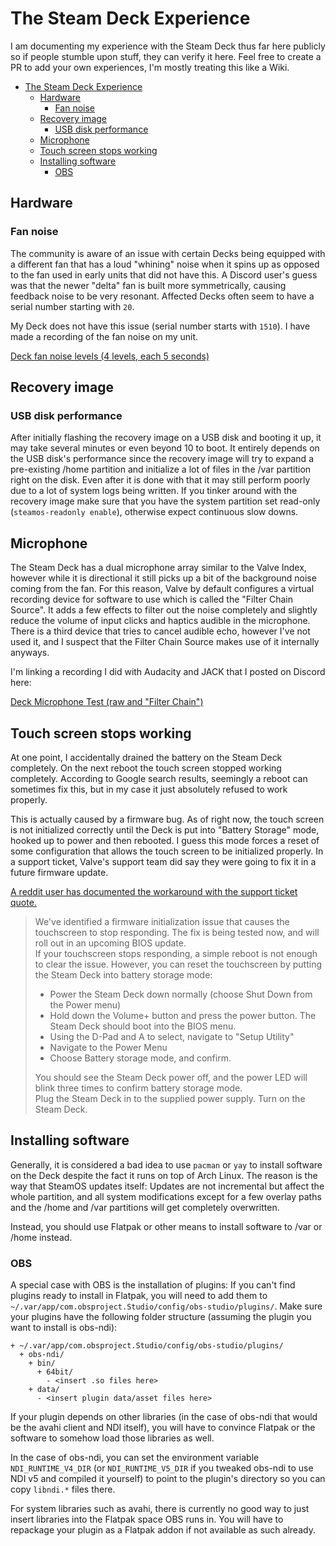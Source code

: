 # The Steam Deck Experience

I am documenting my experience with the Steam Deck thus far here publicly so if
people stumble upon stuff, they can verify it here. Feel free to create a PR to
add your own experiences, I'm mostly treating this like a Wiki.

- [The Steam Deck Experience](#the-steam-deck-experience)
  - [Hardware](#hardware)
    - [Fan noise](#fan-noise)
  - [Recovery image](#recovery-image)
    - [USB disk performance](#usb-disk-performance)
  - [Microphone](#microphone)
  - [Touch screen stops working](#touch-screen-stops-working)
  - [Installing software](#installing-software)
    - [OBS](#obs)

## Hardware

### Fan noise

The community is aware of an issue with certain Decks being equipped with a
different fan that has a loud "whining" noise when it spins up as opposed to the
fan used in early units that did not have this. A Discord user's guess was that
the newer "delta" fan is built more symmetrically, causing feedback noise to be
very resonant. Affected Decks often seem to have a serial number starting with
`20`.

My Deck does not have this issue (serial number starts with `1510`). I have made
a recording of the fan noise on my unit.

[Deck fan noise levels (4 levels, each 5 seconds)](audio/noise-levels-deck.ogg)

## Recovery image

### USB disk performance

After initially flashing the recovery image on a USB disk and booting it up, it
may take several minutes or even beyond 10 to boot. It entirely depends on the
USB disk's performance since the recovery image will try to expand a
pre-existing /home partition and initialize a lot of files in the /var partition
right on the disk. Even after it is done with that it may still perform poorly
due to a lot of system logs being written. If you tinker around with the
recovery image make sure that you have the system partition set read-only
(`steamos-readonly enable`), otherwise expect continuous slow downs.

## Microphone

The Steam Deck has a dual microphone array similar to the Valve Index, however
while it is directional it still picks up a bit of the background noise coming
from the fan. For this reason, Valve by default configures a virtual recording
device for software to use which is called the "Filter Chain Source". It adds a
few effects to filter out the noise completely and slightly reduce the volume of
input clicks and haptics audible in the microphone. There is a third device that
tries to cancel audible echo, however I've not used it, and I suspect that the
Filter Chain Source makes use of it internally anyways.

I'm linking a recording I did with Audacity and JACK that I posted on Discord
here:

[Deck Microphone Test (raw and "Filter
Chain")](audio/deck-microphone-test-raw-and-filterchain.ogg)

## Touch screen stops working

At one point, I accidentally drained the battery on the Steam Deck completely.
On the next reboot the touch screen stopped working completely. According to
Google search results, seemingly a reboot can sometimes fix this, but in my case
it just absolutely refused to work properly.

This is actually caused by a firmware bug. As of right now, the touch screen is
not initialized correctly until the Deck is put into "Battery Storage" mode,
hooked up to power and then rebooted. I guess this mode forces a reset of some
configuration that allows the touch screen to be initialized properly. In a
support ticket, Valve's support team did say they were going to fix it in a
future firmware update.

[A reddit user has documented the workaround with the support ticket quote.](https://www.reddit.com/r/SteamDeck/comments/t7skls/comment/hzr2elr/?utm_source=reddit&utm_medium=web2x&context=3)

> We've identified a firmware initialization issue that causes the touchscreen to stop responding. The fix is being tested now, and will roll out in an upcoming BIOS update.  
> If your touchscreen stops responding, a simple reboot is not enough to clear the issue. However, you can reset the touchscreen by putting the Steam Deck into battery storage mode:
>
> - Power the Steam Deck down normally (choose Shut Down from the Power menu)
> - Hold down the Volume+ button and press the power button. The Steam Deck should boot into the BIOS menu.
> - Using the D-Pad and A to select, navigate to "Setup Utility"
> - Navigate to the Power Menu
> - Choose Battery storage mode, and confirm.
>
> You should see the Steam Deck power off, and the power LED will blink three times to confirm battery storage mode.  
> Plug the Steam Deck in to the supplied power supply. Turn on the Steam Deck.

## Installing software

Generally, it is considered a bad idea to use `pacman` or `yay` to install
software on the Deck despite the fact it runs on top of Arch Linux. The reason
is the way that SteamOS updates itself: Updates are not incremental but affect
the whole partition, and all system modifications except for a few overlay paths
and the /home and /var partitions will get completely overwritten.

Instead, you should use Flatpak or other means to install software to /var or
/home instead.

### OBS

A special case with OBS is the installation of plugins: If you can't find
plugins ready to install in Flatpak, you will need to add them to
`~/.var/app/com.obsproject.Studio/config/obs-studio/plugins/`. Make sure your
plugins have the following folder structure (assuming the plugin you want to
install is obs-ndi):

```
+ ~/.var/app/com.obsproject.Studio/config/obs-studio/plugins/
  + obs-ndi/
    + bin/
      + 64bit/
        - <insert .so files here>
    + data/
      - <insert plugin data/asset files here>
```

If your plugin depends on other libraries (in the case of obs-ndi that would be
the avahi client and NDI itself), you will have to convince Flatpak or the
software to somehow load those libraries as well.

In the case of obs-ndi, you can set the environment variable
`NDI_RUNTIME_V4_DIR` (or `NDI_RUNTIME_V5_DIR` if you tweaked obs-ndi to use NDI
v5 and compiled it yourself) to point to the plugin's directory so you can copy
`libndi.*` files there.

For system libraries such as avahi, there is currently no good way to just
insert libraries into the Flatpak space OBS runs in. You will have to repackage
your plugin as a Flatpak addon if not available as such already.
